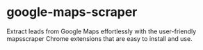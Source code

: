# google-maps-scraper
Extract leads from Google Maps effortlessly with the user-friendly mapsscraper Chrome extensions that are easy to install and use.
